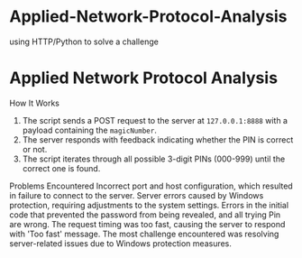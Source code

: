# Applied-Network-Protocol-Analysis
 using HTTP/Python to solve a challenge
 # Applied Network Protocol Analysis
How It Works
1. The script sends a POST request to the server at `127.0.0.1:8888` with a payload containing the `magicNumber`.
2. The server responds with feedback indicating whether the PIN is correct or not.
3. The script iterates through all possible 3-digit PINs (000-999) until the correct one is found.

Problems Encountered
Incorrect port and host configuration, which resulted in failure to connect to the server.
Server errors caused by Windows protection, requiring adjustments to the system settings.
Errors in the initial code that prevented the password from being revealed, and all trying Pin are wrong.
The request timing was too fast, causing the server to respond with 'Too fast' message.
The most challenge encountered was resolving server-related issues due to Windows protection measures.
